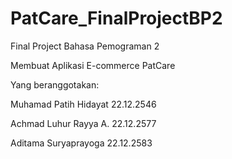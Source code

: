 # PatCare_FinalProjectBP2
Final Project Bahasa Pemograman 2

Membuat Aplikasi E-commerce PatCare


Yang beranggotakan:

Muhamad Patih Hidayat 22.12.2546 

Achmad Luhur Rayya A. 22.12.2577 

Aditama Suryaprayoga 22.12.2583 
